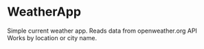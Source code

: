 # WeatherApp

Simple current weather app. Reads data from openweather.org API  
Works by location or city name.
